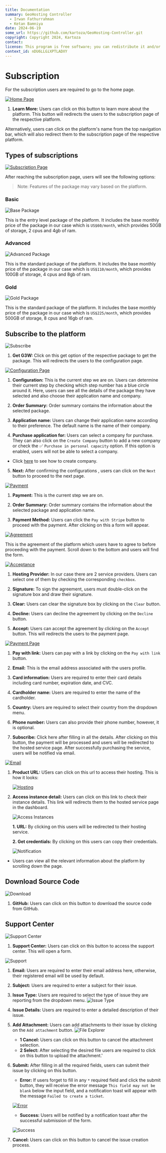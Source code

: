 ```yaml
---
title: Documentation
summary: GeoHosting Controller
  - Irwan Fathurrahman
  - Ketan Bamniya
date: 2024-06-19
some_url: https://github.com/kartoza/GeoHosting-Controller.git
copyright: Copyright 2024, Kartoza
contact:
license: This program is free software; you can redistribute it and/or modify it under the terms of the GNU Affero General Public License as published by the Free Software Foundation; either version 3 of the License, or (at your option) any later version.
context_id: nDU6LLGiXPTLADXY
---
```


# Subscription

For the subscription users are required to go to the home page.

[![Home Page](./img/subscription-img-1.png)](./img/subscription-img-1.png)

1. **Learn More:** Users can click on this button to learn more about the platform. This button will redirects the users to the subscription page of the respective platform.

Alternatively, users can click on the platform's name from the top navigation bar, which will also redirect them to the subscription page of the respective platform.

## Types of subscriptions

[![Subscription Page](./img/subscription-img-2.png)](./img/subscription-img-2.png)

After reaching the subscription page, users will see the following options:

> Note: Features of the package may vary based on the platform.

### Basic

![Base Package](./img/subscription-img-3.png)

This is the entry level package of the platform. It includes the base monthly price of the package in our case which is `US$60/month`, which provides 50GB of storage, 2 cpus and 4gb of ram.

### Advanced

![Advanced Package](./img/subscription-img-4.png)

This is the standard package of the platform. It includes the base monthly price of the package in our case which is `US$110/month`, which provides 100GB of storage, 4 cpus and 8gb of ram.

### Gold

![Gold Package](./img/subscription-img-5.png)

This is the standard package of the platform. It includes the base monthly price of the package in our case which is `US$225/month`, which provides 500GB of storage, 8 cpus and 16gb of ram.

## Subscribe to the platform

![Subscribe](./img/subscription-img-6.png)

1. **Get G3W:** Click on this get option of the respective package to get the package. This will redirects the users to the configuration page.

[![Configuration Page](./img/subscription-img-7.png)](./img/subscription-img-7.png)

1. **Configuration:** This is the current step we are on. Users can determine their current step by checking which step number has a blue circle around it. Here, users can see all the details of the package they have selected and also choose their application name and company.

2. **Order Summary:** Order summary contains the information about the selected package.

3. **Application name:** Users can change their application name according to their preference. The default name is the name of their company.

4. **Purchase application for:** Users can select a company for purchase. They can also click on the `Create Company` button to add a new company or check the ✅ `Purchase in personal capacity` option. If this option is enabled, users will not be able to select a company.

<!-- markdownlint-disable MD059 -->
* Click [here](./dashboard/profile/edit.md#create-company) to see how to create company.
<!-- markdownlint-enable MD059 -->

5. **Next:** After confirming the configurations , users can click on the `Next` button to proceed to the next page.

[![Payment](./img/subscription-img-8.png)](./img/subscription-img-8.png)

1. **Payment:** This is the current step we are on.

2. **Order Summary:** Order summary contains the information about the selected package and application name.

3. **Payment Method:** Users can click the `Pay with Stripe` button to proceed with the payment. After clicking on this a form will appear.

[![Agreement](./img/subscription-img-9.png)](./img/subscription-img-9.png)

This is the agreement of the platform which users have to agree to before proceeding with the payment. Scroll down to the bottom and users will find the form.

[![Acceptance](./img/subscription-img-10.png)](./img/subscription-img-10.png)

1. **Hosting Provider:** In our case there are 2 service providers. Users can select one of them by checking the corresponding `checkbox`.

2. **Signature:** To sign the agreement, users must double-click on the signature box and draw their signature.

3. **Clear:** Users can clear the signature box by clicking on the `Clear` button.

4. **Decline:** Users can decline the agreement by clicking on the `Decline` button.

5. **Accept:** Users can accept the agreement by clicking on the `Accept` button. This will redirects the users to the payment page.

[![Payment Page](./img/subscription-img-11.png)](./img/subscription-img-11.png)

1. **Pay with link:** Users can pay with a link by clicking on the `Pay with link` button.

2. **Email:** This is the email address associated with the users profile.

3. **Card information:** Users are required to enter their card details including card number, expiration date, and CVC.

4. **Cardholder name:** Users are required to enter the name of the cardholder.

5. **Country:** Users are required to select their country from the dropdown menu.

6. **Phone number:** Users can also provide their phone number, however, it is optional.

7. **Subscribe:** Click here after filling in all the details. After clicking on this button, the payment will be processed and users will be redirected to the hosted service page. After successfully purchasing the service, users will be notified via email.

[![Email](./img/subscription-img-22.png)](./img/subscription-img-22.png)

1. **Product URL:** USers can click on this url to access their hosting. This is how it looks:

    [![Hosting](./img/subscription-img-23.png)](./img/subscription-img-23.png)

2. **Access instance detail:** Users can click on this link to check their instance details. This link will redirects them to the hosted service page in the dashboard.

    ![Access Instances](./img/subscription-img-24.png)

    **1. URL:** By clicking on this users will be redirected to their hosting service.

    **2. Get credentials:** By clicking on this users can copy their credentials.

      ![Notification](./img/subscription-img-25.png)

* Users can view all the relevant information about the platform by scrolling down the page.
<!--
## What G3W Can Do?

### QGIS on the Web
G3W Suite provides a way to take a QGIS project that you prepare on the desktop and publish it on the web with minimal effort. All your cartography rules are reproduced with perfect fidelity on the web.

[![What G3W Do](./img/subscription-img-12.png)](./img/subscription-img-12.png)

### Forms and Printing
Forms designed in QGIS desktop are recreated automatically as web forms in G3W, providing a powerful data capture environment on the web.

![Forms And Printing](./img/subscription-img-21.png)

## Why Choose G3W?

[![Why G3W](./img/subscription-img-13.png)](./img/subscription-img-13.png)

### What does it do?
G3W is a web mapping application that delivers projects (that were original built for QGIS Desktop) to the web.

### How does it work?
When you sign up on the platform, you will be given access to your own G3W instance. From there you can create users, upload spatial data, set permissions and create projects. These can then all be shared with specific users or the world at large.

### Who is it for?
G3W is for organisations who what to provide broader access to a QGIS project. Staff will need minimal training to use the simplified QGIS compatible environment.

### Open Platform
G3W Suite is open source (MPL2) and has an open platform approach. -->

## Download Source Code

![Download](./img/subscription-img-14.png)

1. **GitHub:** Users can click on this button to download the source code from GitHub.

## Support Center

![Support Center](./img/subscription-img-15.png)

1. **Support Center:** Users can click on this button to access the support center. This will open a form.

![Support](./img/subscription-img-16.png)

1. **Email:** Users are required to enter their email address here, otherwise, their registered email will be used by default.

2. **Subject:** Users are required to enter a subject for their issue.

3. **Issue Type:** Users are required to select the type of issue they are reporting from the dropdown menu.
![Issue Type](./img/subscription-img-17.png)

4. **Issue Details:** Users are required to enter a detailed description of their issue.

5. **Add Attachment:** Users can add attachments to their issue by clicking on the `Add attachment` button.
![File Explorer](./img/subscription-img-18.png)

      * **1 Cancel:** Users can click on this button to cancel the attachment selection.
      * **2 Select:** After selecting the desired file users are required to click on this button to upload the attachment.'

6. **Submit:** After filling in all the required fields, users can submit their issue by clicking on this button.
      * **Error:** If users forget to fill in any `*` required field and click the submit button, they will receive the error message `This field may not be blank` below the input field, and a notification toast will appear with the message `Failed to create a ticket`.

      [![Error](./img/subscription-img-19.png)](./img/subscription-img-19.png)

      * **Success:** Users will be notified by a notification toast after the successful submission of the form.

      ![Success](./img/subscription-img-20.png)

7. **Cancel:** Users can click on this button to cancel the issue creation process.
